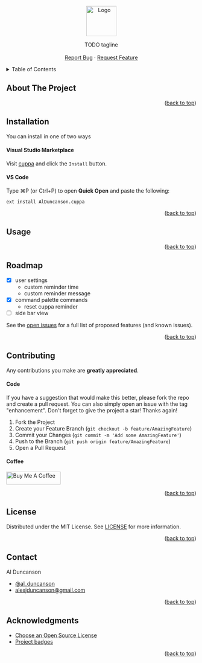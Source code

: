 <div id="top"></div>

<!-- PROJECT SHIELDS -->
<!--
*** I'm using markdown "reference style" links for readability.
*** Reference links are enclosed in brackets [ ] instead of parentheses ( ).
*** See the bottom of this document for the declaration of the reference variables
*** for contributors-url, forks-url, etc. This is an optional, concise syntax you may use.
*** https://www.markdownguide.org/basic-syntax/#reference-style-links
-->

<!-- TODO -->
<!-- [![Contributors][contributors-shield]][contributors-url]
[![Forks][forks-shield]][forks-url]
[![Stargazers][stars-shield]][stars-url]
[![Issues][issues-shield]][issues-url]
[![MIT License][license-shield]][license-url]
[![LinkedIn][linkedin-shield]][linkedin-url] -->

<!-- PROJECT LOGO -->
<br />
<div align="center">
  <a href="https://github.com/alDuncanson/cuppa">
    <img src="images/logo.png" alt="Logo" width="80" height="80">
  </a>
  <p align="center">
    TODO tagline
    <br />
    <br />
    <a href="https://github.com/alDuncanson/cuppa/issues">Report Bug</a>
    ·
    <a href="https://github.com/alDuncanson/cuppa/issues">Request Feature</a>
  </p>
</div>

<!-- TABLE OF CONTENTS TODO -->
<details>
  <summary>Table of Contents</summary>
  <ol>
    <li><a href="#about-the-project">About The Project</a></li>
		<li><a href="#installation">Installation</a></li>
    <li><a href="#usage">Usage</a></li>
    <li><a href="#roadmap">Roadmap</a></li>
    <li><a href="#contributing">Contributing</a></li>
    <li><a href="#license">License</a></li>
    <li><a href="#contact">Contact</a></li>
    <li><a href="#acknowledgments">Acknowledgments</a></li>
  </ol>
</details>

## About The Project

<!-- TODO -->

<p align="right">(<a href="#top">back to top</a>)</p>

## Installation

You can install in one of two ways

#### Visual Studio Marketplace

Visit [cuppa](https://marketplace.visualstudio.com/items?itemName=AlDuncanson.cuppa) and click the `Install` button.

#### VS Code

Type ⌘P (or Ctrl+P) to open **Quick Open** and paste the following:

```
ext install AlDuncanson.cuppa
```

<p align="right">(<a href="#top">back to top</a>)</p>

## Usage

<!-- TODO -->

<p align="right">(<a href="#top">back to top</a>)</p>

## Roadmap

- [x] user settings
  - custom reminder time
  - custom reminder message
- [x] command palette commands
  - reset cuppa reminder
- [ ] side bar view

See the [open issues](https://github.com/alDuncanson/cuppa/issues) for a full list of proposed features (and known issues).

<p align="right">(<a href="#top">back to top</a>)</p>

## Contributing

Any contributions you make are **greatly appreciated**.

#### Code

If you have a suggestion that would make this better, please fork the repo and create a pull request. You can also simply open an issue with the tag "enhancement".
Don't forget to give the project a star! Thanks again!

1. Fork the Project
2. Create your Feature Branch (`git checkout -b feature/AmazingFeature`)
3. Commit your Changes (`git commit -m 'Add some AmazingFeature'`)
4. Push to the Branch (`git push origin feature/AmazingFeature`)
5. Open a Pull Request

#### Coffee

<a href='https://www.buymeacoffee.com/alduncanson' target='_blank'><img src='https://cdn.buymeacoffee.com/buttons/default-orange.png' alt='Buy Me A Coffee' height='34' width='144'></a>

<p align="right">(<a href="#top">back to top</a>)</p>

## License

Distributed under the MIT License. See [LICENSE](https://github.com/alDuncanson/cuppa/blob/main/LICENSE) for more information.

<p align="right">(<a href="#top">back to top</a>)</p>

## Contact

Al Duncanson

- [@al_duncanson](https://twitter.com/al_duncanson)
- alexjduncanson@gmail.com

<p align="right">(<a href="#top">back to top</a>)</p>

## Acknowledgments

- [Choose an Open Source License](https://choosealicense.com)
- [Project badges](https://shields.io)

<p align="right">(<a href="#top">back to top</a>)</p>

[stars-shield]: https://img.shields.io/github/stars/alDuncanson/cuppa.svg?style=for-the-badge
[stars-url]: https://github.com/alDuncanson/cuppa/stargazers
